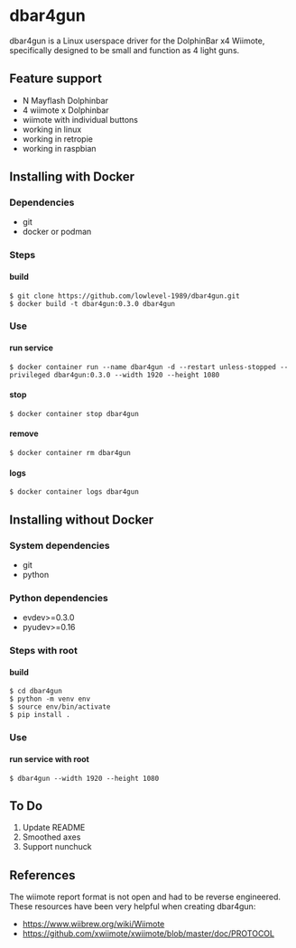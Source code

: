 # dbar4gun

dbar4gun is a Linux userspace driver for the DolphinBar x4 Wiimote, specifically designed to be small and function as 4 light guns.

## Feature support
- N Mayflash Dolphinbar
- 4 wiimote x Dolphinbar
- wiimote with individual buttons
- working in linux
- working in retropie
- working in raspbian

## Installing with Docker
### Dependencies
- git
- docker or podman

### Steps
#### build
~~~
$ git clone https://github.com/lowlevel-1989/dbar4gun.git
$ docker build -t dbar4gun:0.3.0 dbar4gun
~~~

### Use
#### run service
~~~
$ docker container run --name dbar4gun -d --restart unless-stopped --privileged dbar4gun:0.3.0 --width 1920 --height 1080
~~~
#### stop
~~~
$ docker container stop dbar4gun
~~~
#### remove
~~~
$ docker container rm dbar4gun
~~~
#### logs
~~~
$ docker container logs dbar4gun
~~~

## Installing without Docker
### System dependencies
- git
- python
### Python dependencies
- evdev>=0.3.0
- pyudev>=0.16

### Steps with root
#### build
~~~
$ cd dbar4gun
$ python -m venv env
$ source env/bin/activate
$ pip install .
~~~

### Use
#### run service with root
~~~
$ dbar4gun --width 1920 --height 1080
~~~

## To Do

1. Update README
2. Smoothed axes
3. Support nunchuck

## References

The wiimote report format is not open and had to be reverse engineered. These resources have been very helpful when creating dbar4gun:

- <https://www.wiibrew.org/wiki/Wiimote>
- <https://github.com/xwiimote/xwiimote/blob/master/doc/PROTOCOL>
